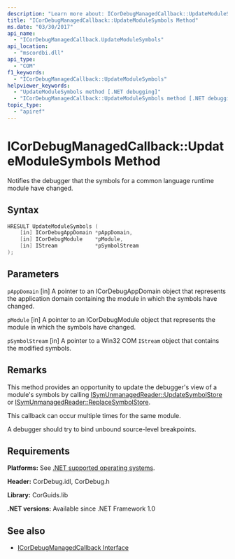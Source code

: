 ```yaml
---
description: "Learn more about: ICorDebugManagedCallback::UpdateModuleSymbols Method"
title: "ICorDebugManagedCallback::UpdateModuleSymbols Method"
ms.date: "03/30/2017"
api_name:
  - "ICorDebugManagedCallback.UpdateModuleSymbols"
api_location:
  - "mscordbi.dll"
api_type:
  - "COM"
f1_keywords:
  - "ICorDebugManagedCallback::UpdateModuleSymbols"
helpviewer_keywords:
  - "UpdateModuleSymbols method [.NET debugging]"
  - "ICorDebugManagedCallback::UpdateModuleSymbols method [.NET debugging]"
topic_type:
  - "apiref"
---
```

# ICorDebugManagedCallback::UpdateModuleSymbols Method

Notifies the debugger that the symbols for a common language runtime module have changed.

## Syntax

```cpp
HRESULT UpdateModuleSymbols (
    [in] ICorDebugAppDomain *pAppDomain,
    [in] ICorDebugModule    *pModule,
    [in] IStream            *pSymbolStream
);
```

## Parameters

 `pAppDomain`
 [in] A pointer to an ICorDebugAppDomain object that represents the application domain containing the module in which the symbols have changed.

 `pModule`
 [in] A pointer to an ICorDebugModule object that represents the module in which the symbols have changed.

 `pSymbolStream`
 [in] A pointer to a Win32 COM `IStream` object that contains the modified symbols.

## Remarks

This method provides an opportunity to update the debugger's view of a module's symbols by calling [ISymUnmanagedReader::UpdateSymbolStore](../../../../framework/unmanaged-api/diagnostics/isymunmanagedreader-updatesymbolstore-method.md) or [ISymUnmanagedReader::ReplaceSymbolStore](../../../../framework/unmanaged-api/diagnostics/isymunmanagedreader-replacesymbolstore-method.md).

This callback can occur multiple times for the same module.

A debugger should try to bind unbound source-level breakpoints.

## Requirements

 **Platforms:** See [.NET supported operating systems](https://github.com/dotnet/core/blob/main/os-lifecycle-policy.md).

 **Header:** CorDebug.idl, CorDebug.h

 **Library:** CorGuids.lib

 **.NET versions:** Available since .NET Framework 1.0

## See also

- [ICorDebugManagedCallback Interface](icordebugmanagedcallback-interface.md)
